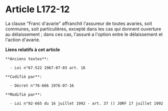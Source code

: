 # Article L172-12

La clause "Franc d'avarie" affranchit l'assureur de toutes avaries, soit communes, soit particulières, excepté dans les cas
qui donnent ouverture au délaissement ; dans ces cas, l'assuré a l'option entre le délaissement et l'action d'avarie.

**Liens relatifs à cet article**

	**Anciens textes**:

	  - Loi n°67-522 1967-07-03 art. 16

	**Codifié par**:

	  - Décret n°76-666 1976-07-16

	**Modifié par**:

	  - Loi n°92-665 du 16 juillet 1992 - art. 37 () JORF 17 juillet 1992
